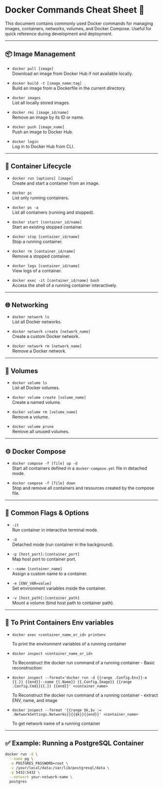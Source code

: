 # Docker Commands Cheat Sheet 🐳

This document contains commonly used Docker commands for managing images, containers, networks, volumes, and Docker Compose. Useful for quick reference during development and deployment.

---

## 📦 Image Management

- `docker pull [image]`  
  Download an image from Docker Hub if not available locally.

- `docker build -t [image_name:tag] .`  
  Build an image from a Dockerfile in the current directory.

- `docker images`  
  List all locally stored images.

- `docker rmi [image_id/name]`  
  Remove an image by its ID or name.

- `docker push [image_name]`  
  Push an image to Docker Hub.

- `docker login`  
  Log in to Docker Hub from CLI.

---

## 🐳 Container Lifecycle

- `docker run [options] [image]`  
  Create and start a container from an image.

- `docker ps`  
  List only running containers.

- `docker ps -a`  
  List all containers (running and stopped).

- `docker start [container_id/name]`  
  Start an existing stopped container.

- `docker stop [container_id/name]`  
  Stop a running container.

- `docker rm [container_id/name]`  
  Remove a stopped container.

- `docker logs [container_id/name]`  
  View logs of a container.

- `docker exec -it [container_id/name] bash`  
  Access the shell of a running container interactively.

---

## 🌐 Networking

- `docker network ls`  
  List all Docker networks.

- `docker network create [network_name]`  
  Create a custom Docker network.

- `docker network rm [network_name]`  
  Remove a Docker network.

---

## 💾 Volumes

- `docker volume ls`  
  List all Docker volumes.

- `docker volume create [volume_name]`  
  Create a named volume.

- `docker volume rm [volume_name]`  
  Remove a volume.

- `docker volume prune`  
  Remove all unused volumes.

---

## ⚙️ Docker Compose

- `docker compose -f [file] up -d`  
  Start all containers defined in a `docker-compose.yml` file in detached mode.

- `docker compose -f [file] down`  
  Stop and remove all containers and resources created by the compose file.

---

## 🧩 Common Flags & Options

- `-it`  
  Run container in interactive terminal mode.

- `-d`  
  Detached mode (run container in the background).

- `-p [host_port]:[container_port]`  
  Map host port to container port.

- `--name [container_name]`  
  Assign a custom name to a container.

- `-e [ENV_VAR=value]`  
  Set environment variables inside the container.

- `-v [host_path]:[container_path]`  
  Mount a volume (bind host path to container path).

---

## 🧩 To Print Containers Env variables

- `docker exec <container_name_or_id> printenv` 

   To print the environment variables of a running container


- `docker inspect <container_name_or_id>`

  To Reconstruct the docker run command of a running container - Basic reconstruction:


- `docker inspect --format='docker run -d {{range .Config.Env}}-e {{.}} {{end}}--name {{.Name}} {{.Config.Image}} {{range .Config.Cmd}}{{.}} {{end}}' <container_name>`

  To Reconstruct the docker run command of a running container - extract ENV, name, and image


- `docker inspect --format '{{range $k,$v := .NetworkSettings.Networks}}{{$k}}{{end}}' <container_name>`

  To get network name of a running container

---

## ✅ Example: Running a PostgreSQL Container

```bash
docker run -d \
  --name pg \
  -e POSTGRES_PASSWORD=root \
  -v /your/local/data:/var/lib/postgresql/data \
  -p 5432:5432 \
  --network your-network-name \
  postgres

